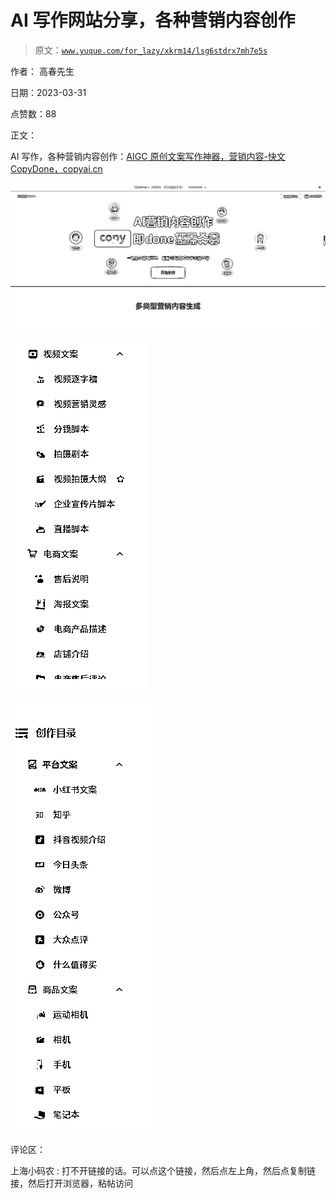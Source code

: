 # AI 写作网站分享，各种营销内容创作

> 原文：[`www.yuque.com/for_lazy/xkrm14/lsg6stdrx7mh7e5s`](https://www.yuque.com/for_lazy/xkrm14/lsg6stdrx7mh7e5s)

作者： 高春先生

日期：2023-03-31

点赞数：88

正文：

AI 写作，各种营销内容创作：[AIGC 原创文案写作神器，营销内容-快文 CopyDone，copyai.cn](http://www.copyai.cn/)

![](img/a5f2061405d4b9197f7e04028e0090fb.png)  

![](img/4b70c42dd253def290fab7d38ecc5d3e.png)  

![](img/0f830e3facea2111dabbb79cf251bbd9.png)  

评论区：

上海小码农 : 打不开链接的话。可以点这个链接，然后点左上角，然后点复制链接，然后打开浏览器，粘帖访问



